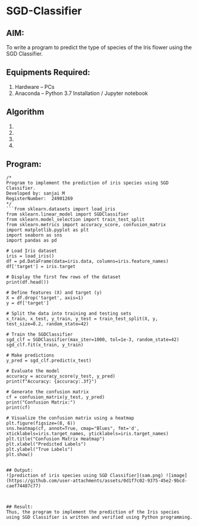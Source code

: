 # SGD-Classifier
## AIM:
To write a program to predict the type of species of the Iris flower using the SGD Classifier.

## Equipments Required:
1. Hardware – PCs
2. Anaconda – Python 3.7 Installation / Jupyter notebook

## Algorithm
1. 
2. 
3. 
4. 

## Program:
```
/*
Program to implement the prediction of iris species using SGD Classifier.
Developed by: sanjai M
RegisterNumber:  24901269
*/
```from sklearn.datasets import load_iris
from sklearn.linear_model import SGDClassifier
from sklearn.model_selection import train_test_split
from sklearn.metrics import accuracy_score, confusion_matrix
import matplotlib.pyplot as plt
import seaborn as sns
import pandas as pd

# Load Iris dataset
iris = load_iris()
df = pd.DataFrame(data=iris.data, columns=iris.feature_names)
df['target'] = iris.target

# Display the first few rows of the dataset
print(df.head())

# Define features (X) and target (y)
X = df.drop('target', axis=1)
y = df['target']

# Split the data into training and testing sets
x_train, x_test, y_train, y_test = train_test_split(X, y, test_size=0.2, random_state=42)

# Train the SGDClassifier
sgd_clf = SGDClassifier(max_iter=1000, tol=1e-3, random_state=42)
sgd_clf.fit(x_train, y_train)

# Make predictions
y_pred = sgd_clf.predict(x_test)

# Evaluate the model
accuracy = accuracy_score(y_test, y_pred)
print(f"Accuracy: {accuracy:.3f}")

# Generate the confusion matrix
cf = confusion_matrix(y_test, y_pred)
print("Confusion Matrix:")
print(cf)

# Visualize the confusion matrix using a heatmap
plt.figure(figsize=(8, 6))
sns.heatmap(cf, annot=True, cmap="Blues", fmt='d', xticklabels=iris.target_names, yticklabels=iris.target_names)
plt.title("Confusion Matrix Heatmap")
plt.xlabel("Predicted Labels")
plt.ylabel("True Labels")
plt.show()


## Output:
![prediction of iris species using SGD Classifier](sam.png) ![image](https://github.com/user-attachments/assets/0d1f7c02-9375-45e2-9bcd-caef74487c77)



## Result:
Thus, the program to implement the prediction of the Iris species using SGD Classifier is written and verified using Python programming.
